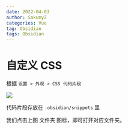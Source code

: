 ```yaml
---
date: 2022-04-03
author: SakumyZ
categories: Vue
tag: Obsidian
tags: Obsidian
---
```


# 自定义 CSS

根据 `设置 > 外观 > CSS 代码片段`

![](https://images-1257722820.cos.ap-guangzhou.myqcloud.com/20220403103602.png)

代码片段存放在 `.obsidian/snippets` 里

我们点击上图 文件夹 图标，即可打开对应文件夹。

